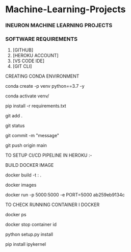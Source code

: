 # Machine-Learning-Projects

### INEURON MACHINE LEARNING PROJECTS

### SOFTWARE REQUIREMENTS

1. [GITHUB]
2. [HEROKU ACCOUNT]
3. [VS CODE IDE]
4. [GIT CLI]

CREATING CONDA ENVIRONMENT

conda create -p venv python==3.7 -y

conda activate venv/

pip install -r requirements.txt

git add .

git status

git commit -m "message"

git push origin main

TO SETUP CI/CD PIPELINE IN HEROKU :-


BUILD DOCKER IMAGE

docker build -t <image name>:<tagname> .

docker images

docker run -p 5000:5000 -e PORT=5000 ab259eb9134c

TO CHECK RUNNING CONTAINER I DOCKER

docker ps

docker stop container id

python setup.py install

pip install ipykernel
